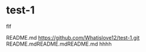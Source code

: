 # test-1
flf

README.md
https://github.com/Whatislove12/test-1.git
README.mdREADME.mdREADME.md
hhhh
